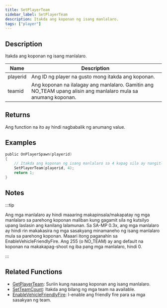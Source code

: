 ```yaml
---
title: SetPlayerTeam
sidebar_label: SetPlayerTeam
description: Itakda ang koponan ng isang manlalaro.
tags: ["player"]
---
```


## Description

Itakda ang koponan ng isang manlalaro.

| Name     | Description                                                                    |
| -------- | ------------------------------------------------------------------------------ |
| playerid | Ang ID ng player na gusto mong itakda ang koponan.                             |
| teamid   | Ang koponan na ilalagay ang manlalaro. Gamitin ang NO_TEAM upang alisin ang manlalaro mula sa anumang koponan. |

## Returns

Ang function na ito ay hindi nagbabalik ng anumang value.

## Examples

```c
public OnPlayerSpawn(playerid)
{
    // Itakda ang koponan ng isang manlalaro sa 4 kapag sila ay nangitlog
    SetPlayerTeam(playerid, 4);
    return 1;
}
```

## Notes

:::tip

Ang mga manlalaro ay hindi maaaring makapinsala/makapatay ng mga manlalaro sa parehong koponan maliban kung gagamit sila ng kutsilyo upang laslasin ang kanilang lalamunan. Sa SA-MP 0.3x, ang mga manlalaro ay hindi rin makakasira ng mga sasakyang minamaneho ng isang manlalaro mula sa parehong koponan. Maaari itong paganahin sa EnableVehicleFriendlyFire. Ang 255 (o NO_TEAM) ay ang default na koponan na makakapag-shoot ng iba pang mga manlalaro, hindi 0.

:::

## Related Functions

- [GetPlayerTeam](GetPlayerTeam): Suriin kung nasaang koponan ang isang manlalaro.
- [SetTeamCount](SetTeamCount): Itakda ang bilang ng mga team na available.
- [EnableVehicleFriendlyFire](EnableVehicleFriendlyFire): I-enable ang friendly fire para sa mga sasakyan ng team.